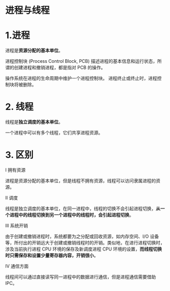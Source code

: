 # 进程与线程

# 1.进程

进程是**资源分配的基本单位**。

进程控制块 (Process Control Block, PCB) 描述进程的基本信息和运行状态，所谓的创建进程和撤销进程，都是指对 PCB 的操作。

操作系统在进程的生命周期中维护一个进程控制块。 进程终止或终止时，进程控制块将被删除。

# 2. 线程

线程是**独立调度的基本单位**。

一个进程中可以有多个线程，它们共享进程资源。

# 3. 区别

Ⅰ 拥有资源

进程是资源分配的基本单位，但是线程不拥有资源，线程可以访问隶属进程的资源。

Ⅱ 调度

线程是独立调度的基本单位，在同一进程中，线程的切换不会引起进程切换，**从一个进程中的线程切换到另一个进程中的线程时，会引起进程切换**。

Ⅲ 系统开销

由于创建或撤销进程时，系统都要为之分配或回收资源，如内存空间、I/O 设备等，所付出的开销远大于创建或撤销线程时的开销。类似地，在进行进程切换时，涉及当前执行进程 CPU 环境的保存及新调度进程 CPU 环境的设置，**而线程切换时只需保存和设置少量寄存器内容，开销很小**。

Ⅳ 通信方面

线程间可以通过直接读写同一进程中的数据进行通信，但是进程通信需要借助 IPC。